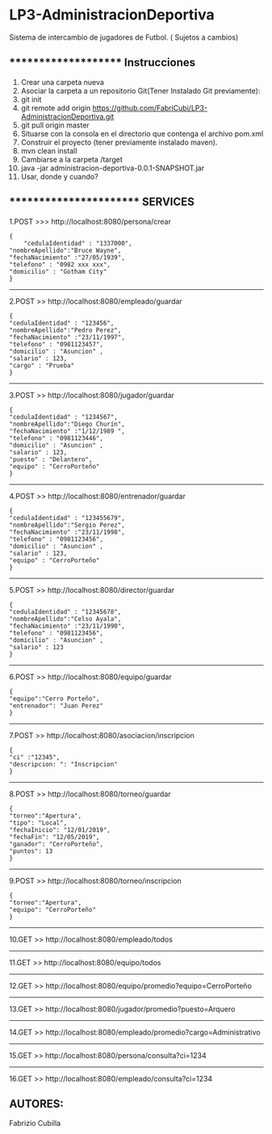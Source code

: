 # LP3-AdministracionDeportiva  
Sistema de intercambio de jugadores de Futbol. 
      ( Sujetos a cambios)

******************* Instrucciones 
----
1. Crear una carpeta nueva
2. Asociar la carpeta a un repositorio Git(Tener Instalado Git previamente):
3. git init
4. git remote add origin https://github.com/FabriCubi/LP3-AdministracionDeportiva.git
5. git pull origin master
6. Situarse con la consola en el directorio que contenga el archivo pom.xml
7. Construir el proyecto (tener previamente instalado maven).
8. mvn clean install
9. Cambiarse a la carpeta /target
10. java -jar administracion-deportiva-0.0.1-SNAPSHOT.jar
11. Usar, donde y cuando?

********************** SERVICES
----

1.POST >>>  http://localhost:8080/persona/crear  

	{    
    	"cedulaIdentidad" : "1337000",  
	"nombreApellido":"Bruce Wayne",  
	"fechaNacimiento" :"27/05/1939",  
	"telefono" : "0982 xxx xxx",  
	"domicilio" : "Gotham City"  
	}  
----	
2.POST >> http://localhost:8080/empleado/guardar

	{
	"cedulaIdentidad" : "123456",
	"nombreApellido":"Pedro Perez",
	"fechaNacimiento" :"23/11/1997",
	"telefono" : "0981123457",
	"domicilio" : "Asuncion" ,
	"salario" : 123,
	"cargo" : "Prueba"
	}

----
3.POST >> http://localhost:8080/jugador/guardar
	
	{
	"cedulaIdentidad" : "1234567",
	"nombreApellido":"Diego Churín",
	"fechaNacimiento" :"1/12/1989 ",
	"telefono" : "0981123446",
	"domicilio" : "Asuncion" ,
	"salario" : 123,
	"puesto" : "Delantero",
	"equipo" : "CerroPorteño"
	}

----
4.POST >> http://localhost:8080/entrenador/guardar
	
	{
	"cedulaIdentidad" : "123455679",
	"nombreApellido":"Sergio Perez",
	"fechaNacimiento" :"23/11/1998",
	"telefono" : "0981123456",
	"domicilio" : "Asuncion" ,
	"salario" : 123,
	"equipo" : "CerroPorteño"
	}

----

5.POST >> http://localhost:8080/director/guardar
	
	{
	"cedulaIdentidad" : "12345678",
	"nombreApellido":"Celso Ayala",
	"fechaNacimiento" :"23/11/1990",
	"telefono" : "0981123456",
	"domicilio" : "Asuncion" ,
	"salario" : 123
	}
	
----
6.POST >> http://localhost:8080/equipo/guardar
	
	{
	"equipo":"Cerro Porteño",
	"entrenador": "Juan Perez"
	}

----
7.POST >> http://localhost:8080/asociacion/inscripcion
	
	{
	"ci" :"12345",
	"descripcion: ": "Inscripcion"
	}

----
8.POST >> http://localhost:8080/torneo/guardar
	
	{
	"torneo":"Apertura",
	"tipo": "Local",
	"fechaInicio": "12/01/2019",
	"fechaFin": "12/05/2019",
	"ganador": "CerroPorteño",
	"puntos": 13
	}

----
9.POST >> http://localhost:8080/torneo/inscripcion
	
	{
	"torneo":"Apertura",
	"equipo": "CerroPorteño"
	}

----
10.GET >> http://localhost:8080/empleado/todos

----
11.GET >> http://localhost:8080/equipo/todos

----
12.GET >> http://localhost:8080/equipo/promedio?equipo=CerroPorteño

----
13.GET >> http://localhost:8080/jugador/promedio?puesto=Arquero

----
14.GET >> http://localhost:8080/empleado/promedio?cargo=Administrativo

----
15.GET >> http://localhost:8080/persona/consulta?ci=1234

----
16.GET >> http://localhost:8080/empleado/consulta?ci=1234

AUTORES:
----
Fabrizio Cubilla
